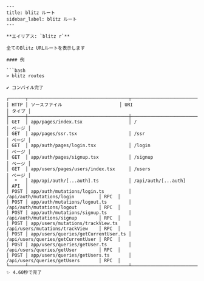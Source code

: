 ```mdx
---
title: blitz ルート
sidebar_label: blitz ルート
---

**エイリアス: `blitz r`**

全てのBlitz URLルートを表示します

#### 例

```bash
> blitz routes

✔ コンパイル完了

┌──────┬─────────────────────────────────────┬───────────────────────────────────┬──────┐
│ HTTP │ ソースファイル                     │ URI                               │ タイプ │
├──────┼─────────────────────────────────────┼───────────────────────────────────┼──────┤
│ GET  │ app/pages/index.tsx                 │ /                                 │ ページ │
│ GET  │ app/pages/ssr.tsx                   │ /ssr                              │ ページ │
│ GET  │ app/auth/pages/login.tsx            │ /login                            │ ページ │
│ GET  │ app/auth/pages/signup.tsx           │ /signup                           │ ページ │
│ GET  │ app/users/pages/users/index.tsx     │ /users                            │ ページ │
│  *   │ app/api/auth/[...auth].ts           │ /api/auth/[...auth]               │ API  │
│ POST │ app/auth/mutations/login.ts         │ /api/auth/mutations/login         │ RPC  │
│ POST │ app/auth/mutations/logout.ts        │ /api/auth/mutations/logout        │ RPC  │
│ POST │ app/auth/mutations/signup.ts        │ /api/auth/mutations/signup        │ RPC  │
│ POST │ app/users/mutations/trackView.ts    │ /api/users/mutations/trackView    │ RPC  │
│ POST │ app/users/queries/getCurrentUser.ts │ /api/users/queries/getCurrentUser │ RPC  │
│ POST │ app/users/queries/getUser.ts        │ /api/users/queries/getUser        │ RPC  │
│ POST │ app/users/queries/getUsers.ts       │ /api/users/queries/getUsers       │ RPC  │
└──────┴─────────────────────────────────────┴───────────────────────────────────┴──────┘
✨ 4.60秒で完了
```
```